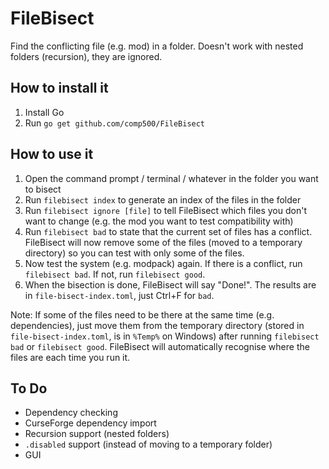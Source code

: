 # FileBisect
Find the conflicting file (e.g. mod) in a folder. Doesn't work with nested folders (recursion), they are ignored.

## How to install it
1. Install Go
2. Run `go get github.com/comp500/FileBisect`

## How to use it
1. Open the command prompt / terminal / whatever in the folder you want to bisect
2. Run `filebisect index` to generate an index of the files in the folder
3. Run `filebisect ignore [file]` to tell FileBisect which files you don't want to change (e.g. the mod you want to test compatibility with)
4. Run `filebisect bad` to state that the current set of files has a conflict. FileBisect will now remove some of the files (moved to a temporary directory) so you can test with only some of the files.
5. Now test the system (e.g. modpack) again. If there is a conflict, run `filebisect bad`. If not, run `filebisect good`.
6. When the bisection is done, FileBisect will say "Done!". The results are in `file-bisect-index.toml`, just Ctrl+F for `bad`.

Note: If some of the files need to be there at the same time (e.g. dependencies), just move them from the temporary directory (stored in `file-bisect-index.toml`, is in `%Temp%` on Windows) after running `filebisect bad` or `filebisect good`. FileBisect will automatically recognise where the files are each time you run it.

## To Do
- Dependency checking
- CurseForge dependency import
- Recursion support (nested folders)
- `.disabled` support (instead of moving to a temporary folder)
- GUI
